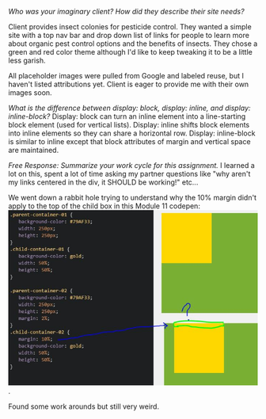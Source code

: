 *Who was your imaginary client? How did they describe their site needs?*

Client provides insect colonies for pesticide control. They wanted a simple site with a top nav bar and drop down list of links for people to learn more about organic pest control options and the benefits of insects.  They chose a green and red color theme although I'd like to keep tweaking it to be a little less garish.  

All placeholder images were pulled from Google and labeled reuse, but I haven't listed attributions yet. Client is eager to provide me with their own images soon.


*What is the difference between display: block, display: inline, and display: inline-block?*
Display: block can turn an inline element into a line-starting block element (used for vertical lists).
Display: inline shifts block elements into inline elements so they can share a horizontal row.
Display: inline-block is similar to inline except that block attributes of margin and vertical space are maintained.   



*Free Response: Summarize your work cycle for this assignment.*
I learned a lot on this, spent a lot of time asking my partner questions like "why aren't my links centered in the div, it SHOULD be working!" etc...


We went down a rabbit hole trying to understand why the 10% margin didn't apply to the top of the child box in this Module 11 codepen: ![borderQuestion](./images/border.jpg). 


Found some work arounds but still very weird.